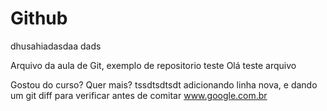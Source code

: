 # Github

dhusahiadasdaa
dads


Arquivo da aula de Git, exemplo de repositorio teste 
Olá teste arquivo



Gostou do curso? Quer mais? tssdtsdtsdt 
adicionando linha nova, e dando um git diff para verificar antes de comitar
www.google.com.br
